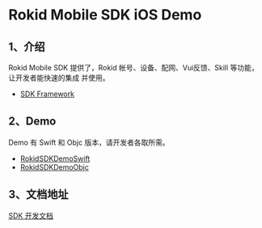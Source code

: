 # Rokid Mobile SDK iOS Demo
## 1、介绍
Rokid Mobile SDK 提供了，Rokid 帐号、设备、配网、Vui反馈、Skill 等功能，让开发者能快速的集成 并使用。

* [SDK Framework](https://github.com/Rokid/RokidMobileSDKiOSDemo/tree/master/RokidSDK)

## 2、Demo

Demo 有 Swift 和 Objc 版本，请开发者各取所需。

* [RokidSDKDemoSwift](https://github.com/Rokid/RokidMobileSDKiOSDemo/tree/master/RokidSDKDemoSwift)
* [RokidSDKDemoObjc](https://github.com/Rokid/RokidMobileSDKiOSDemo/tree/master/RokidSDKDemoObjc)

## 3、文档地址
[SDK 开发文档](https://rokid.github.io/mobile-sdk-ios-docs/)